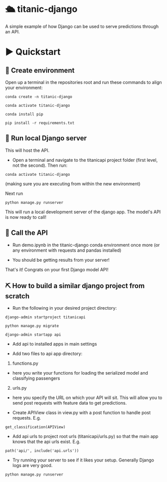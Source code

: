 # 🛳 titanic-django

A simple example of how Django can be used to serve predictions through an API.

# ▶️ Quickstart

  

## 🐍 Create environment

  Open up a terminal in the repositories root and run these commands to align your environment:

``` conda create -n titanic-django ```

  

``` conda activate titanic-django ```

  

``` conda install pip ```

``` pip install -r requirements.txt ```

  
## 🚀 Run local Django server

This will host the API.

- Open a terminal and navigate to the titanicapi project folder (first level, not the second). Then run:

  

``` conda activate titanic-django ```

  

(making sure you are executing from within the new environment)

  

Next run

  

``` python manage.py runserver ```

  

This will run a local development server of the django app. The model's API is now ready to call!

  

## 📲 Call the API

  

- Run demo.ipynb in the titanic-django conda environment once more (or any environment with requests and pandas installed)

  

- You should be getting results from your server!

  

That's it! Congrats on your first Django model API!

  
  

## ⛏ How to build a similar django project from scratch

 

- Run the following in your desired project directory:

  

``` django-admin startproject titanicapi ```

  

``` python manage.py migrate ```

  

``` django-admin startapp api ```

  

- Add api to installed apps in main settings

  

- Add two files to api app directory:

  

1. functions.py

- here you write your functions for loading the serialized model and classifying passengers

2. urls.py

- here you specify the URL on which your API will sit. This will allow you to send post requests with feature data to get predictions.

  

- Create APIView class in view.py with a post function to handle post requests. E.g.

  

```get_classification(APIView)```

  

- Add api urls to project root urls (titanicapi/urls.py) so that the main app knows that the api urls exist. E.g.

  

``` path('api/', include('api.urls')) ```

- Try running your server to see if it likes your setup. Generally Django logs are very good.

``` python manage.py runserver ```